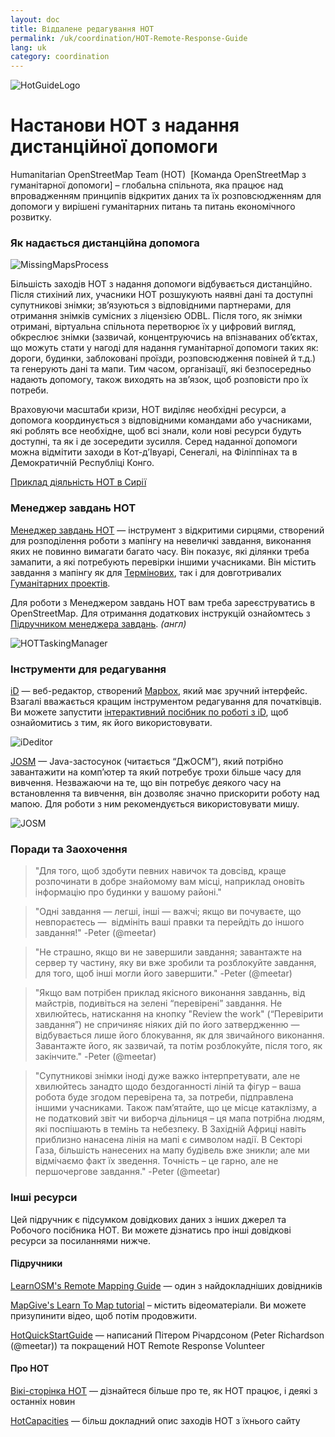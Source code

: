 ```yaml
---
layout: doc
title: Віддалене редагування HOT  
permalink: /uk/coordination/HOT-Remote-Response-Guide
lang: uk
category: coordination
---
```

![HotGuideLogo](http://hot.openstreetmap.org/sites/default/themes/hot/logo.png)

# Настанови HOT з надання дистанційної допомоги
Humanitarian OpenStreetMap Team (HOT)  [Команда OpenStreetMap з гуманітарної
допомоги] – глобальна спільнота, яка працює над впровадженням принципів
відкритих даних та їх розповсюдженням для допомоги у вирішені гуманітарних
питань та питань економічного розвитку.

### Як надається дистанційна допомога

![MissingMapsProcess](http://hot.openstreetmap.org/sites/default/files/styles/large/public/process.png?itok=jlAYWov0)

Більшість заходів HOT з надання допомоги відбувається дистанційно. Після
стихіний лих, учасники HOT розшукують наявні дані та доступні супутникові
знімки; зв’язуються з відповідними партнерами, для отримання знімків сумісних з
ліцензією ODBL. Після того, як знімки отримані, віртуальна спільнота перетворює
їх у цифровий вигляд, обкреслює знімки (зазвичай, концентруючись на впізнаваних
об’єктах, що можуть стати у нагоді для надання гуманітарної допомоги таких як:
дороги, будинки, заблоковані проїзди, розповсюдження повіней й т.д.) та
генерують дані та мапи. Тим часом, організації, які безпосередньо надають
допомогу, також виходять на зв’язок, щоб розповісти про їх потреби.

Враховуючи масштаби кризи, HOT виділяє необхідні ресурси, а допомога
координується з відповідними командами або учасниками, які роблять все
необхідне, щоб всі знали, коли нові ресурси будуть доступні, та як і де
зосередити зусилля. Серед наданної допомоги можна відмітити заходи в
Кот-д’Івуарі, Сенегалі, на Філіппінах та в Демократичній Республіці Конго.

[Приклад діяльність HOT в Сирії](http://hot.openstreetmap.org/updates/2013-01-28_syria_activation)

### Менеджер завдань HOT

[Менеджер завдань HOT](http://tasks.hotosm.org/) — інструмент з відкритими
сирцями, створений для розподілення роботи з мапінгу на невеличкі завдання,
виконання яких не повинно вимагати багато часу. Він показує, які ділянки треба
замапити, а які потребують перевірки іншими учасниками. Він містить завдання з
мапінгу як для [Термінових](http://wiki.openstreetmap.org/wiki/HOT_activation),
так і для довготривалих [Гуманітарних проектів](http://hot.openstreetmap.org/projects).

Для роботи з Менеджером завдань HOT вам треба зареєструватись в OpenStreetMap.
Для отримання додаткових інструкцій ознайомтесь з [Підручником менеджера завдань](http://learnosm.org/en/coordination/tasking-manager/). _(англ)_

![HOTTaskingManager](http://hot.openstreetmap.org/sites/default/files/styles/large/public/task_manager_v2_screenshot_CAR_example.png?itok=Q35ytxKl)

### Інструменти для редагування

[iD](http://learnosm.org/en/editing/id-editor/) — веб-редактор, створений
[Mapbox](www.mapbox.com), який має зручний інтерфейс. Взагалі вважається кращим
інструментом редагування для початківців. Ви можете запустити
[інтерактивний посібник по роботі з iD](http://ideditor.com/), щоб ознайомитись
з тим, як його використовувати.
<!-- need to verify link for iD interactive guide-->

![iDeditor](https://blog.openstreetmap.org/wp-content/uploads/2013/08/id-editor-sotm-us-2013-venue-screenshot.png)


[JOSM](https://josm.openstreetmap.de/) — Java-застосунок (читається “ДжОСМ”),
який потрібно завантажити на комп’ютер та який потребує трохи більше часу для
вивчення. Незважаючи на те, що він потребує деякого часу на встановлення та
вивчення, він дозволяє значно прискорити роботу над мапою. Для роботи з ним
рекомендується використовувати мишу.

![JOSM](http://njgeo.org/wp-content/uploads/2010/07/josm_osm_editor.png)

### Поради та Заохочення

> "Для того, щоб здобути певних навичок та довсівд, краще розпочинати в добре
> знайомому вам місці, наприклад оновіть інформацію про будинки у вашому
> районі."

> "Одні завдання — легші, інші — важчі; якщо ви почуваєте, що невпораєтесь — 
> відмініть ваші правки та перейдіть до іншого завдання!" -Peter (@meetar)

> "Не страшно, якщо ви не завершили завдання; завантажте на сервер ту частину,
> яку ви вже зробили та розблокуйте завдання, для того, щоб інші могли його
> завершити." -Peter (@meetar)  

> "Якщо вам потрібен приклад якісного виконання завданнь, від майстрів,
> подивіться на зелені “перевірені” завдання. Не хвилюйтесь, натискання на
> кнопку "Review the work" (“Перевірити завдання”) не спричиняє ніяких дій по
> його затвердженню — відбувається лише його блокування, як для звичайного
> виконання. Завантажте його, як зазвичай, та потім розблокуйте, після того, як
> закінчите." -Peter (@meetar)  


> "Супутникові знімки іноді дуже важко інтерпретувати, але не хвилюйтесь
> занадто щодо бездоганності ліній та фігур – ваша робота буде згодом
> перевірена та, за потреби, підправлена іншими учасниками. Також пам’ятайте,
> що це місце катаклізму, а не податковий звіт чи виборча дільниця – ця мапа
> потрібна людям, які поспішають в темінь та небезпеку. В Західній Африці
> навіть приблизно нанасена лінія на мапі є символом надії. В Секторі Газа,
> більшість нанесених на мапу будівель вже зникли; але ми відмічаємо факт їх
> зведення. Точність – це гарно, але не першочергове завдання." -Peter (@meetar)


### Інші ресурси

Цей підручник є підсумком довідкових даних з інших джерел та Робочого посібника
HOT. Ви можете дізнатись про інші довідкові ресурси за посиланнями нижче.

#### Підручники

[LearnOSM's Remote Mapping Guide](http://learnosm.org/en/coordination/remote/) —
один з найдокладніших довідників  

[MapGive's Learn To Map tutorial](http://mapgive.state.gov/learn-to-map/) –
містить відеоматеріали. Ви можете призупинити відео, щоб потім продовжити.
<!-- no video at this link :(-->

[HotQuickStartGuide](https://gist.github.com/meetar/b9929dfec129d1d7f5f2) —
написаний Пітером Річардсоном (Peter Richardson (@meetar)) та покращений HOT
Remote Response Volunteer

#### Про HOT
[Вікі-сторінка HOT](http://wiki.openstreetmap.org/wiki/Humanitarian_OSM_Team) —
дізнайтеся більше про те, як HOT працює, і деякі з останніх новин

[HotCapacities](http://hot.openstreetmap.org/about/hot_capacities) — більш
докладний опис заходів HOT з їхнього сайту
